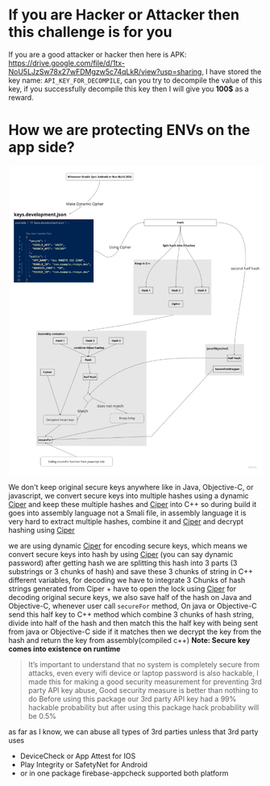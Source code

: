 # If you are Hacker or Attacker then this challenge is for you

If you are a good attacker or hacker then here is APK: https://drive.google.com/file/d/1tx-NoU5LJzSw78x27wFDMgzw5c74qLkR/view?usp=sharing, I have stored the key name: `API_KEY_FOR_DECOMPILE`, can you try to decompile the value of this key, if you successfully decompile this key then I will give you **100$** as a reward.

# How we are protecting ENVs on the app side?

<div align="center">
    <img style="margin-right: 55px;" src="../media/flowchart.jpg">
</div>

We don't keep original secure keys anywhere like in Java, Objective-C, or javascript, we convert secure keys into multiple hashes using a dynamic [Ciper](https://en.wikipedia.org/wiki/Cipher) and keep these multiple hashes and [Ciper](https://en.wikipedia.org/wiki/Cipher) into C++ so during build it goes into assembly language not a Smali file, in assembly language it is very hard to extract multiple hashes, combine it and [Ciper](https://en.wikipedia.org/wiki/Cipher) and decrypt hashing using [Ciper](https://en.wikipedia.org/wiki/Cipher)

we are using dynamic [Ciper](https://en.wikipedia.org/wiki/Cipher) for encoding secure keys, which means we convert secure keys into hash by using [Ciper](https://en.wikipedia.org/wiki/Cipher) (you can say dynamic password) after getting hash we are splitting this hash into 3 parts (3 substrings or 3 chunks of hash) and save these 3 chunks of string in C++ different variables, for decoding we have to integrate 3 Chunks of hash strings generated from Ciper + have to open the lock using [Ciper](https://en.wikipedia.org/wiki/Cipher) for decoding original secure keys, we also save half of the hash on Java and Objective-C, whenever user call `secureFor` method, On java or Objective-C send this half key to C++ method which combine 3 chunks of hash string, divide into half of the hash and then match this the half key with being sent from java or Objective-C side if it matches then we decrypt the key from the hash and return the key from assembly(compiled c++)
**Note: Secure key comes into existence on runtime**

> It’s important to understand that no system is completely secure from attacks, even every wifi device or laptop password is also hackable, I made this for making a good security measurement for preventing 3rd party API key abuse, Good security measure is better than nothing to do
> Before using this package our 3rd party API key had a 99% hackable probability but after using this package hack probability will be 0.5%

as far as I know, we can abuse all types of 3rd parties unless that 3rd party uses

- DeviceCheck or App Attest for IOS
- Play Integrity or SafetyNet for Android
- or in one package firebase-appcheck supported both platform
